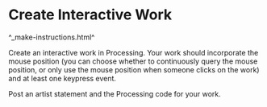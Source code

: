 Create Interactive Work
=======================

^_make-instructions.html^

Create an interactive work in Processing.  Your work should incorporate
the mouse position (you can choose whether to continuously query
the mouse position, or only use the mouse position when someone
clicks on the work) and at least one keypress event.

Post an artist statement and the Processing code for your work.
